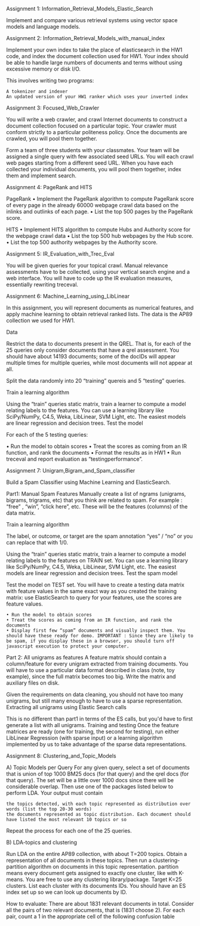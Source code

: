 Assignment 1:
Information_Retrieval_Models_Elastic_Search

Implement and compare various retrieval systems using vector space models and language models.

Assignment 2:
Information_Retrieval_Models_with_manual_index

Implement your own index to take the place of elasticsearch in the HW1 code, and index the document collection used for HW1. Your index should be able to handle large numbers of documents and terms without using excessive memory or disk I/O.

This involves writing two programs:

    A tokenizer and indexer
    An updated version of your HW1 ranker which uses your inverted index

Assignment 3:
Focused_Web_Crawler

You will write a web crawler, and crawl Internet documents to construct a document collection focused on a particular topic. Your crawler must conform strictly to a particular politeness policy. Once the documents are crawled, you will pool them together.

Form a team of three students with your classmates. Your team will be assigned a single query with few associated seed URLs. You will each crawl web pages starting from a different seed URL. When you have each collected your individual documents, you will pool them together, index them and implement search.


Assignment 4:
PageRank and HITS

PageRank
• Implement the PageRank algorithm to compute PageRank score of every page in the already 60000 webpage crawl data based on the inlinks and outlinks of each page.
• List the top 500 pages by the PageRank score.

HITS
• Implement HITS algorithm to compute Hubs and Authority score for the webpage crawl data
• List the top 500 hub webpages by the Hub score.
• List the top 500 authority webpages by the Authority score.

Assignment 5:
IR_Evaluation_with_Trec_Eval

You will be given queries for your topical crawl. Manual relevance assessments have to be collected, using your vertical search engine and a web interface.
You will have to code up the IR evaluation measures, essentially rewriting treceval.

Assignment 6:
Machine_Learning_using_LibLinear

In this assignment, you will represent documents as numerical features, and apply machine learning to obtain retrieval ranked lists. The data is the AP89 collection we used for HW1.

Data

Restrict the data to documents present in the QREL. That is, for each of the 25 queries only consider documents that have a qrel assessment. You should have about 14193 documents; some of the docIDs will appear multiple times for multiple queries, while most documents will not appear at all.

Split the data randomly into 20 “training” quereis and 5 “testing” queries.

Train a learning algorithm

Using the “train” queries static matrix, train a learner to compute a model relating labels to the features. You can use a learning library like SciPy/NumPy, C4.5, Weka, LibLinear, SVM Light, etc. The easiest models are linear regression and decision trees.
Test the model

For each of the 5 testing queries:

   • Run the model to obtain scores
   • Treat the scores as coming from an IR function, and rank the documents
   • Format the results as in HW1
   • Run treceval and report evaluation as “testingperformance”.


Assignment 7:
Unigram,Bigram_and_Spam_classifier

Build a Spam Classifier using Machine Learning and ElasticSearch.

Part1: Manual Spam Features
Manually create a list of ngrams (unigrams, bigrams, trigrams, etc) that you think are related to spam. For example : “free” , “win”, “click here”, etc. These will be the features (columns) of the data matrix.

Train a learning algorithm

The label, or outcome, or target are the spam annotation “yes” / “no” or you can replace that with 1/0.

Using the “train” queries static matrix, train a learner to compute a model relating labels to the features on TRAIN set. You can use a learning library like SciPy/NumPy, C4.5, Weka, LibLinear, SVM Light, etc. The easiest models are linear regression and decision trees.
Test the spam model

Test the model on TEST set. You will have to create a testing data matrix with feature values in the same exact way as you created the training matrix: use ElasticSearch to query for your features, use the scores are feature values.

    • Run the model to obtain scores
    • Treat the scores as coming from an IR function, and rank the documents
    • Display first few “spam” documents and visually inspect them. You should have these ready for demo. IMPORTANT : Since they are likely to be spam, if you display these in a browser, you should turn off javascript execution to protect your computer.

	
Part 2: All unigrams as features
A feature matrix should contain a column/feature for every unigram extracted from training documents. You will have to use a particular data format described in class (note, toy example), since the full matrix becomes too big. Write the matrix and auxiliary files on disk. 

Given the requirements on data cleaning, you should not have too many unigrams, but still many enough to have to use a sparse representation.
Extracting all unigrams using Elastic Search calls

This is no different than part1 in terms of the ES calls, but you'd have to first generate a list with all unigrams.
Training and testing
Once the feature matrices are ready (one for training, the second for testing), run either LibLinear Regression (with sparse input)  or a learning algorithm implemented by us to take advantage of the sparse data representations.	

Assignment 8:
Clustering_and_Topic_Models

A) Topic Models per Query
For any given query, select a set of documents that is union of top 1000 BM25 docs (for that query) and the qrel docs (for that query). The set will be a little over 1000 docs since there will be considerable overlap.
Then use one of the packages listed below to perform LDA. Your output must contain

    the topics detected, with each topic represented as distribution over words (list the top 20-30 words)
    the documents represented as topic distribution. Each document should have listed the most relevant 10 topics or so

Repeat the process for each one of the 25 queries.

B) LDA-topics and clustering

Run LDA on the entire AP89 collection, with about T=200 topics. Obtain a representation of all documents in these topics.
Then run a clustering-partition algorithm on documents in this topic representation. partition means every document gets assigned to exactly one cluster, like with K-means. You are free to use any clustering library/package. Target K=25 clusters. List each cluster with its documents IDs. You should have an ES index set up so we can look up documents by ID.

How to evaluate: There are about 1831 relevant documents in total. Consider all the pairs of two relevant documents, that is (1831 choose 2). For each pair, count a 1 in the appropriate cell of the following confusion table
